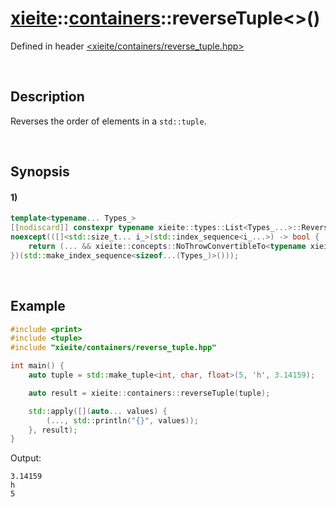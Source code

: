 # [xieite](../../xieite.md)\:\:[containers](../../containers.md)\:\:reverseTuple\<\>\(\)
Defined in header [<xieite/containers/reverse_tuple.hpp>](../../../include/xieite/containers/reverse_tuple.hpp)

&nbsp;

## Description
Reverses the order of elements in a `std::tuple`.

&nbsp;

## Synopsis
#### 1)
```cpp
template<typename... Types_>
[[nodiscard]] constexpr typename xieite::types::List<Types_...>::Reverse::Apply<std::tuple> reverseTuple(const std::tuple<Types_...>& tuple)
noexcept(([]<std::size_t... i_>(std::index_sequence<i_...>) -> bool {
    return (... && xieite::concepts::NoThrowConvertibleTo<typename xieite::types::List<Types_...>::At<i_>, typename xieite::types::List<Types_...>::Reverse::At<i_>>);
})(std::make_index_sequence<sizeof...(Types_)>()));
```

&nbsp;

## Example
```cpp
#include <print>
#include <tuple>
#include "xieite/containers/reverse_tuple.hpp"

int main() {
    auto tuple = std::make_tuple<int, char, float>(5, 'h', 3.14159);

    auto result = xieite::containers::reverseTuple(tuple);

    std::apply([](auto... values) {
        (..., std::println("{}", values));
    }, result);
}
```
Output:
```
3.14159
h
5
```
